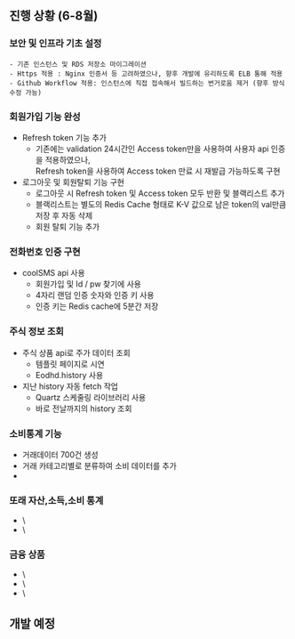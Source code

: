 
## 진행 상황 (6-8월)


### 보안 및 인프라 기초 설정
    - 기존 인스턴스 및 RDS 저장소 마이그레이션
    - Https 적용 : Nginx 인증서 등 고려하였으나, 향후 개발에 유리하도록 ELB 통해 적용
    - Github Workflow 적용: 인스턴스에 직접 접속해서 빌드하는 번거로움 제거 (향후 방식 수정 가능)

### 회원가입 기능 완성
- Refresh token 기능 추가
    - 기존에는 validation 24시간인 Access token만을 사용하여 사용자 api 인증을 적용하였으나,
      <br> Refresh token을 사용하여 Access token 만료 시 재발급 가능하도록 구현
- 로그아웃 및 회원탈퇴 기능 구현
  - 로그아웃 시 Refresh token 및 Access token 모두 반환 및 블랙리스트 추가
  - 블랙리스트는 별도의 Redis Cache 형태로 K-V 값으로 남은 token의 val만큼 저장 후 자동 삭제
  - 회원 탈퇴 기능 추가

### 전화번호 인증 구현
- coolSMS api 사용
  - 회원가입 및 Id / pw 찾기에 사용
  - 4자리 랜덤 인증 숫자와 인증 키 사용
  - 인증 키는 Redis cache에 5분간 저장


### 주식 정보 조회
- 주식 상품 api로 주가 데이터 조회
  - 템플릿 페이지로 시연
  - Eodhd.history 사용
- 지난 history 자동 fetch 작업
  - Quartz 스케줄링 라이브러리 사용
  - 바로 전날까지의 history 조회

### 소비통계 기능 
- 거래데이터 700건 생성 
- 거래 카테고리별로 분류하여 소비 데이터를 추가
- 

### 또래 자산,소득,소비 통계
- \
- \

### 금융 상품
- \
- \
- \


## 개발 예정





















